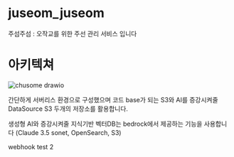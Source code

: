 # juseom_juseom
주섬주섬 : 오작교를 위한 주선 관리 서비스 입니다 

# 아키텍쳐

![chusome drawio](https://github.com/user-attachments/assets/f2b2b6b8-1d17-4152-af09-6e8d7a2e2dcf)

간단하게 서버리스 환경으로 구성했으며 코드 base가 되는 S3와 AI를 증강시켜줄 DataSource S3 두개의 저장소를 활용합니다.

생성형 AI와 증강시켜줄 지식기반 벡터DB는 bedrock에서 제공하는 기능을 사용합니다 (Claude 3.5 sonet, OpenSearch, S3)

webhook test
2
